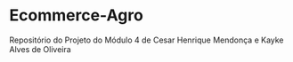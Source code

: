 # Ecommerce-Agro
Repositório do Projeto do Módulo 4 de Cesar Henrique Mendonça e Kayke Alves de Oliveira
